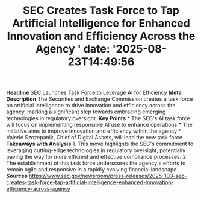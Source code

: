 ﻿---
title: "  SEC Creates Task Force to Tap Artificial Intelligence for Enhanced Innovation and Efficiency Across the Agency
'
date: '2025-08-23T14:49:56"
category: "Markets"
summary: ""
slug: "  sec creates task force to tap artificial intelligence for "
source_urls:
  - "https://www.sec.gov/newsroom/press-releases/2025-103-sec-creates-task-force-tap-artificial-intelligence-enhanced-innovation-efficiency-across-agency"
seo:
  title: "  SEC Creates Task Force to Tap Artificial Intelligence for Enhanced Innovation and Efficiency Across the Agency
 | Hash n Hedge'
  description: '"
  keywords: ["news", "markets", "brief"]
---
**Headline** SEC Launches Task Force to Leverage AI for Efficiency  **Meta Description** The Securities and Exchange Commission creates a task force on artificial intelligence to drive innovation and efficiency across the agency, marking a significant step towards embracing emerging technologies in regulatory oversight.  **Key Points**  * The SEC's AI task force will focus on implementing responsible AI use to enhance operations * The initiative aims to improve innovation and efficiency within the agency * Valerie Szczepanik, Chief of Digital Assets, will lead the new task force  **Takeaways with Analysis**  1. This move highlights the SEC's commitment to leveraging cutting-edge technologies in regulatory oversight, potentially paving the way for more efficient and effective compliance processes. 2. The establishment of this task force underscores the agency's efforts to remain agile and responsive in a rapidly evolving financial landscape.  **Sources** https://www.sec.gov/newsroom/press-releases/2025-103-sec-creates-task-force-tap-artificial-intelligence-enhanced-innovation-efficiency-across-agency 
